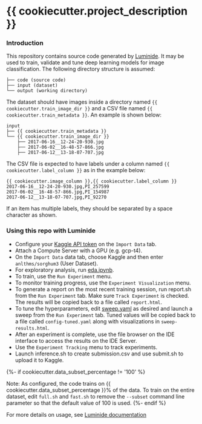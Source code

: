 # {{ cookiecutter.project_description }}

### Introduction
This repository contains source code generated by [Luminide](https://luminide.com). It may be used to train, validate and tune deep learning models for image classification. The following directory structure is assumed:
```
├── code (source code)
├── input (dataset)
└── output (working directory)
```

The dataset should have images inside a directory named `{{ cookiecutter.train_image_dir }}` and a CSV file named `{{ cookiecutter.train_metadata }}`. An example is shown below:

```
input
├── {{ cookiecutter.train_metadata }}
└── {{ cookiecutter.train_image_dir }}
    ├── 2017-06-16__12-24-20-930.jpg
    ├── 2017-06-02__16-48-57-866.jpg
    ├── 2017-06-12__13-18-07-707.jpg
```

The CSV file is expected to have labels under a column named `{{ cookiecutter.label_column }}` as in the example below:

```
{{ cookiecutter.image_column }},{{ cookiecutter.label_column }}
2017-06-16__12-24-20-930.jpg,PI_257599
2017-06-02__16-48-57-866.jpg,PI_154987
2017-06-12__13-18-07-707.jpg,PI_92270
```
If an item has multiple labels, they should be separated by a space character as shown.

### Using this repo with Luminide
- Configure your [Kaggle API token](https://github.com/Kaggle/kaggle-api) on the `Import Data` tab.
- Attach a Compute Server with a GPU (e.g. gcp-t4).
- On the `Import Data` data tab, choose Kaggle and then enter `anlthms/sorghum3` (User Dataset).
- For exploratory analysis, run [eda.ipynb](eda.ipynb).
- To train, use the `Run Experiment` menu.
- To monitor training progress, use the `Experiment Visualization` menu.
- To generate a report on the most recent training session, run report.sh from the `Run Experiment` tab. Make sure `Track Experiment` is checked. The results will be copied back to a file called `report.html`.
- To tune the hyperparameters, edit [sweep.yaml](sweep.yaml) as desired and launch a sweep from the `Run Experiment` tab. Tuned values will be copied back to a file called `config-tuned.yaml` along with visualizations in `sweep-results.html`.
- After an experiment is complete, use the file browser on the IDE interface to access the results on the IDE Server.
- Use the `Experiment Tracking` menu to track experiments.
- Launch inference.sh to create submission.csv and use submit.sh to upload it to Kaggle.

{%- if cookiecutter.data_subset_percentage != '100' %}

Note: As configured, the code trains on {{ cookiecutter.data_subset_percentage }}% of the data. To train on the entire dataset, edit `full.sh` and `fast.sh` to remove the `--subset` command line parameter so that the default value of 100 is used.
{%- endif %}


For more details on usage, see [Luminide documentation](https://luminide.readthedocs.io)
